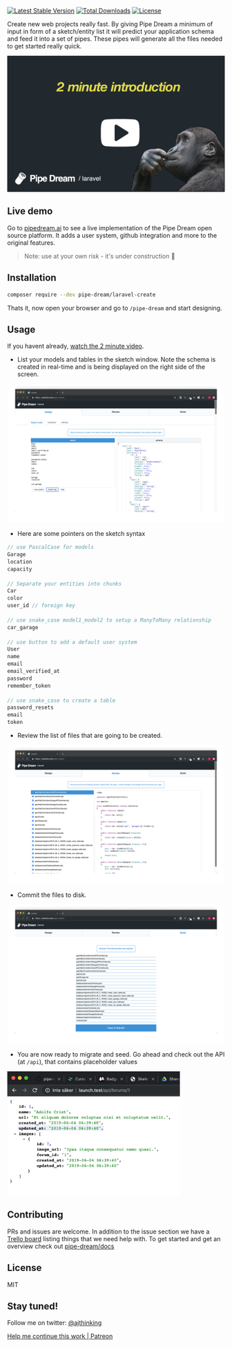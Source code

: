 
[![Latest Stable Version](https://img.shields.io/packagist/v/pipe-dream/laravel-create.svg)](https://packagist.org/packages/pipe-dream/laravel-create)
[![Total Downloads](https://img.shields.io/packagist/dt/pipe-dream/laravel.svg)](https://packagist.org/packages/pipe-dream/laravel)
[![License](https://img.shields.io/packagist/l/pipe-dream/laravel-create.svg)](https://packagist.org/packages/pipe-dream/laravel-create)


Create new web projects really fast. By  giving Pipe Dream a minimum of input in form of a sketch/entity list it will predict your application schema and feed it into a set of pipes. These pipes will generate all the files needed to get started really quick.

<a href="https://www.youtube.com/watch?v=doUlmZdvP1o" target="_blank">
<img src="src/public/img/video_splash_joke.png" width="600" />
</a>

## Live demo
Go to [pipedream.ai](https://pipedream.ai) to see a live implementation of the Pipe Dream open source platform. It adds a user system, github integration and more to the original features. 
>Note: use at your own risk - it's under construction :rocket:

## Installation

```bash
composer require --dev pipe-dream/laravel-create
```

Thats it, now open your browser and go to `/pipe-dream` and start designing.

## Usage
If you havent already, [watch the 2 minute video](https://www.youtube.com/watch?v=doUlmZdvP1o).

* List your models and tables in the sketch window. Note the schema is created in real-time and is being displayed on the right side of the screen.

<kbd><img src="src/public/img/screenshots/design.png" /></kbd>

* Here are some pointers on the sketch syntax
```js
// use PascalCase for models
Garage
location
capacity

// Separate your entities into chunks
Car
color
user_id // foreign key

// use snake_case model1_model2 to setup a ManyToMany relationship
car_garage 

// use button to add a default user system
User 
name
email
email_verified_at
password
remember_token

// use snake_case to create a table
password_resets
email
token
```

 * Review the list of files that are going to be created.

<kbd><img src="src/public/img/screenshots/review.png" /></kbd>

* Commit the files to disk.

<kbd><img src="src/public/img/screenshots/build.png" /></kbd>

* You are now ready to migrate and seed. Go ahead and check out the API (at `/api`), that contains placeholder values 

<kbd><img src="src/public/img/screenshots/api.png" width="400" /></kbd>

## Contributing
PRs and issues are welcome. In addition to the issue section we have a [Trello board](https://trello.com/b/R11mhfdy/pipe-dream) listing things that we need help with.
To get started and get an overview check out [pipe-dream/docs](https://github.com/pipe-dream/docs)

## License
MIT

## Stay tuned!
Follow me on twitter: [@ajthinking](https://twitter.com/ajthinking)

<a href="https://www.patreon.com/ajthinking" >Help me continue this work | Patreon</a>

